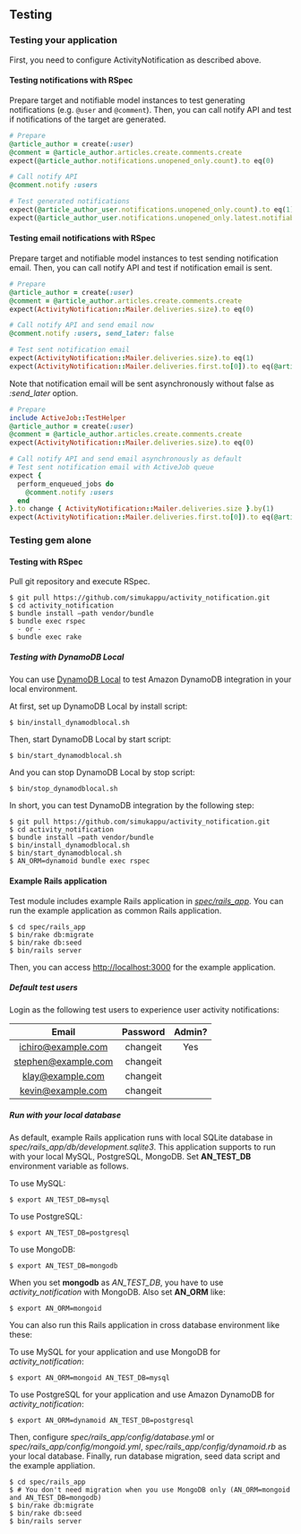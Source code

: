## Testing

### Testing your application

First, you need to configure ActivityNotification as described above.

#### Testing notifications with RSpec
Prepare target and notifiable model instances to test generating notifications (e.g. `@user` and `@comment`).
Then, you can call notify API and test if notifications of the target are generated.
```ruby
# Prepare
@article_author = create(:user)
@comment = @article_author.articles.create.comments.create
expect(@article_author.notifications.unopened_only.count).to eq(0)

# Call notify API
@comment.notify :users

# Test generated notifications
expect(@article_author_user.notifications.unopened_only.count).to eq(1)
expect(@article_author_user.notifications.unopened_only.latest.notifiable).to eq(@comment)
```

#### Testing email notifications with RSpec
Prepare target and notifiable model instances to test sending notification email.
Then, you can call notify API and test if notification email is sent.
```ruby
# Prepare
@article_author = create(:user)
@comment = @article_author.articles.create.comments.create
expect(ActivityNotification::Mailer.deliveries.size).to eq(0)

# Call notify API and send email now
@comment.notify :users, send_later: false

# Test sent notification email
expect(ActivityNotification::Mailer.deliveries.size).to eq(1)
expect(ActivityNotification::Mailer.deliveries.first.to[0]).to eq(@article_author.email)
```
Note that notification email will be sent asynchronously without false as *:send_later* option.
```ruby
# Prepare
include ActiveJob::TestHelper
@article_author = create(:user)
@comment = @article_author.articles.create.comments.create
expect(ActivityNotification::Mailer.deliveries.size).to eq(0)

# Call notify API and send email asynchronously as default
# Test sent notification email with ActiveJob queue
expect {
  perform_enqueued_jobs do
    @comment.notify :users
  end
}.to change { ActivityNotification::Mailer.deliveries.size }.by(1)
expect(ActivityNotification::Mailer.deliveries.first.to[0]).to eq(@article_author.email)
```

### Testing gem alone

#### Testing with RSpec
Pull git repository and execute RSpec.
```console
$ git pull https://github.com/simukappu/activity_notification.git
$ cd activity_notification
$ bundle install —path vendor/bundle
$ bundle exec rspec
  - or -
$ bundle exec rake
```

##### Testing with DynamoDB Local
You can use [DynamoDB Local](https://docs.aws.amazon.com/amazondynamodb/latest/developerguide/DynamoDBLocal.html) to test Amazon DynamoDB integration in your local environment.

At first, set up DynamoDB Local by install script:
```console
$ bin/install_dynamodblocal.sh
```
Then, start DynamoDB Local by start script:
```console
$ bin/start_dynamodblocal.sh
```
And you can stop DynamoDB Local by stop script:
```console
$ bin/stop_dynamodblocal.sh
```

In short, you can test DynamoDB integration by the following step:
```console
$ git pull https://github.com/simukappu/activity_notification.git
$ cd activity_notification
$ bundle install —path vendor/bundle
$ bin/install_dynamodblocal.sh
$ bin/start_dynamodblocal.sh
$ AN_ORM=dynamoid bundle exec rspec
```

#### Example Rails application
Test module includes example Rails application in *[spec/rails_app](/spec/rails_app)*. You can run the example application as common Rails application.
```console
$ cd spec/rails_app
$ bin/rake db:migrate
$ bin/rake db:seed
$ bin/rails server
```
Then, you can access <http://localhost:3000> for the example application.

##### Default test users

Login as the following test users to experience user activity notifications:

| Email | Password | Admin? |
|:---:|:---:|:---:|
| ichiro@example.com  | changeit | Yes |
| stephen@example.com | changeit |     |
| klay@example.com    | changeit |     |
| kevin@example.com   | changeit |     |

##### Run with your local database
As default, example Rails application runs with local SQLite database in *spec/rails_app/db/development.sqlite3*.
This application supports to run with your local MySQL, PostgreSQL, MongoDB.
Set **AN_TEST_DB** environment variable as follows.

To use MySQL:
```console
$ export AN_TEST_DB=mysql
```
To use PostgreSQL:
```console
$ export AN_TEST_DB=postgresql
```
To use MongoDB:
```console
$ export AN_TEST_DB=mongodb
```
When you set **mongodb** as *AN_TEST_DB*, you have to use *activity_notification* with MongoDB. Also set **AN_ORM** like:
```console
$ export AN_ORM=mongoid
```

You can also run this Rails application in cross database environment like these:

To use MySQL for your application and use MongoDB for *activity_notification*:
```console
$ export AN_ORM=mongoid AN_TEST_DB=mysql
```
To use PostgreSQL for your application and use Amazon DynamoDB for *activity_notification*:
```console
$ export AN_ORM=dynamoid AN_TEST_DB=postgresql
```

Then, configure *spec/rails_app/config/database.yml* or *spec/rails_app/config/mongoid.yml*, *spec/rails_app/config/dynamoid.rb* as your local database.
Finally, run database migration, seed data script and the example appliation.
```console
$ cd spec/rails_app
$ # You don't need migration when you use MongoDB only (AN_ORM=mongoid and AN_TEST_DB=mongodb)
$ bin/rake db:migrate
$ bin/rake db:seed
$ bin/rails server
```
